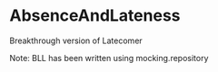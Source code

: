 AbsenceAndLateness
==================

Breakthrough version of Latecomer

Note: BLL has been written using mocking.repository
